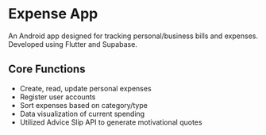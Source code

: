 # Expense App

An Android app designed for tracking personal/business bills and expenses. Developed using Flutter and Supabase.

## Core Functions
- Create, read, update personal expenses
- Register user accounts
- Sort expenses based on category/type
- Data visualization of current spending
- Utilized Advice Slip API to generate motivational quotes 


